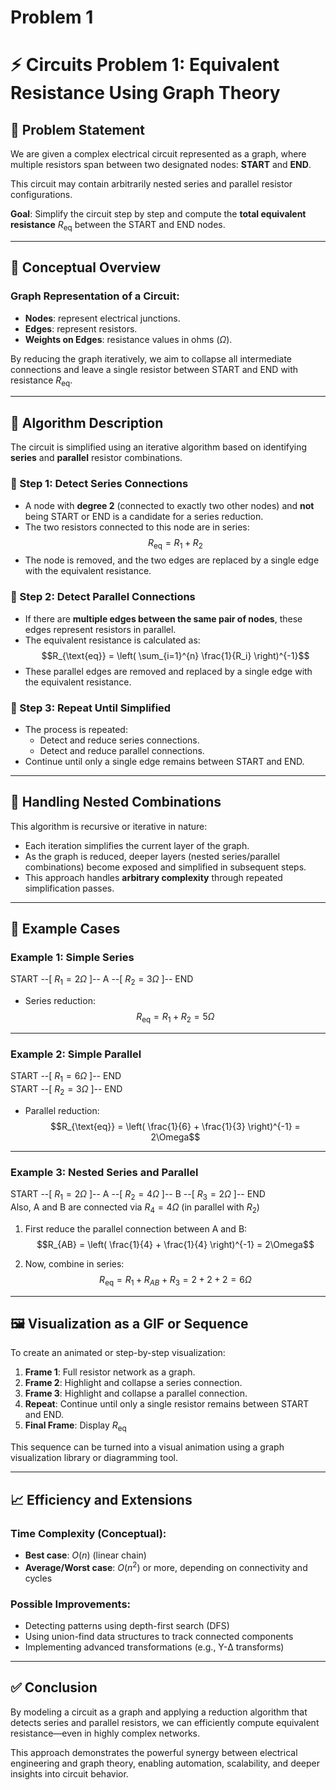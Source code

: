 # Problem 1
# ⚡ Circuits Problem 1: Equivalent Resistance Using Graph Theory

## 🎯 Problem Statement

We are given a complex electrical circuit represented as a graph, where multiple resistors span between two designated nodes: **START** and **END**.

This circuit may contain arbitrarily nested series and parallel resistor configurations.

**Goal**: Simplify the circuit step by step and compute the **total equivalent resistance** $R_{\text{eq}}$ between the START and END nodes.

---

## 🧠 Conceptual Overview

### Graph Representation of a Circuit:

- **Nodes**: represent electrical junctions.
- **Edges**: represent resistors.
- **Weights on Edges**: resistance values in ohms ($\Omega$).

By reducing the graph iteratively, we aim to collapse all intermediate connections and leave a single resistor between START and END with resistance $R_{\text{eq}}$.

---

## 🔄 Algorithm Description

The circuit is simplified using an iterative algorithm based on identifying **series** and **parallel** resistor combinations.

### 🔹 Step 1: Detect Series Connections

- A node with **degree 2** (connected to exactly two other nodes) and **not** being START or END is a candidate for a series reduction.
- The two resistors connected to this node are in series:
  $$R_{\text{eq}} = R_1 + R_2$$
- The node is removed, and the two edges are replaced by a single edge with the equivalent resistance.

### 🔹 Step 2: Detect Parallel Connections

- If there are **multiple edges between the same pair of nodes**, these edges represent resistors in parallel.
- The equivalent resistance is calculated as:
  $$R_{\text{eq}} = \left( \sum_{i=1}^{n} \frac{1}{R_i} \right)^{-1}$$
- These parallel edges are removed and replaced by a single edge with the equivalent resistance.

### 🔁 Step 3: Repeat Until Simplified

- The process is repeated:
  - Detect and reduce series connections.
  - Detect and reduce parallel connections.
- Continue until only a single edge remains between START and END.

---

## 🔄 Handling Nested Combinations

This algorithm is recursive or iterative in nature:
- Each iteration simplifies the current layer of the graph.
- As the graph is reduced, deeper layers (nested series/parallel combinations) become exposed and simplified in subsequent steps.
- This approach handles **arbitrary complexity** through repeated simplification passes.

---

## 🧪 Example Cases

### Example 1: Simple Series

START --[ $R_1 = 2\Omega$ ]-- A --[ $R_2 = 3\Omega$ ]-- END

- Series reduction:
  $$R_{\text{eq}} = R_1 + R_2 = 5\Omega$$

---

### Example 2: Simple Parallel

START --[ $R_1 = 6\Omega$ ]-- END  
START --[ $R_2 = 3\Omega$ ]-- END

- Parallel reduction:
  $$R_{\text{eq}} = \left( \frac{1}{6} + \frac{1}{3} \right)^{-1} = 2\Omega$$

---

### Example 3: Nested Series and Parallel

START --[ $R_1 = 2\Omega$ ]-- A --[ $R_2 = 4\Omega$ ]-- B --[ $R_3 = 2\Omega$ ]-- END  
Also, A and B are connected via $R_4 = 4\Omega$ (in parallel with $R_2$)

1. First reduce the parallel connection between A and B:
   $$R_{AB} = \left( \frac{1}{4} + \frac{1}{4} \right)^{-1} = 2\Omega$$

2. Now, combine in series:
   $$R_{\text{eq}} = R_1 + R_{AB} + R_3 = 2 + 2 + 2 = 6\Omega$$

---

## 🖼️ Visualization as a GIF or Sequence

To create an animated or step-by-step visualization:

1. **Frame 1**: Full resistor network as a graph.
2. **Frame 2**: Highlight and collapse a series connection.
3. **Frame 3**: Highlight and collapse a parallel connection.
4. **Repeat**: Continue until only a single resistor remains between START and END.
5. **Final Frame**: Display $R_{\text{eq}}$

This sequence can be turned into a visual animation using a graph visualization library or diagramming tool.

---

## 📈 Efficiency and Extensions

### Time Complexity (Conceptual):
- **Best case**: $O(n)$ (linear chain)
- **Average/Worst case**: $O(n^2)$ or more, depending on connectivity and cycles

### Possible Improvements:
- Detecting patterns using depth-first search (DFS)
- Using union-find data structures to track connected components
- Implementing advanced transformations (e.g., Y-Δ transforms)

---

## ✅ Conclusion

By modeling a circuit as a graph and applying a reduction algorithm that detects series and parallel resistors, we can efficiently compute equivalent resistance—even in highly complex networks.

This approach demonstrates the powerful synergy between electrical engineering and graph theory, enabling automation, scalability, and deeper insights into circuit behavior.

